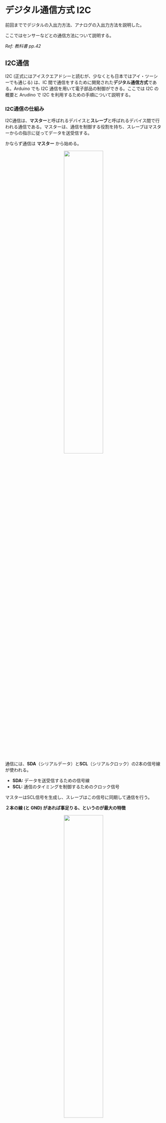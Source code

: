 # デジタル通信方式 I2C

前回まででデジタルの入出力方法、アナログの入出力方法を説明した。

ここではセンサーなどとの通信方法について説明する。

*Ref: 教科書 pp.42*

## I2C通信

I2C (正式にはアイスクエアドシーと読むが、少なくとも日本ではアイ・ツーシーでも通じる) は、IC 間で通信をするために開発された**デジタル通信方式**である。Arduino でも I2C 通信を用いて電子部品の制御ができる。ここでは I2C の概要と Arudino で I2C を利用するための手順について説明する。

### I2C通信の仕組み

I2C通信は、**マスター**と呼ばれるデバイスと**スレーブ**と呼ばれるデバイス間で行われる通信である。マスターは、通信を制御する役割を持ち、スレーブはマスターからの指示に従ってデータを送受信する。

かならず通信は **マスター** から始める。

<div style="text-align: center;">
  <img src="./images/image27.png" width="50%"><br/>
</div>

通信には、**SDA**（シリアルデータ）と**SCL**（シリアルクロック）の2本の信号線が使われる。

* **SDA:** データを送受信するための信号線
* **SCL:** 通信のタイミングを制御するためのクロック信号

マスターはSCL信号を生成し、スレーブはこの信号に同期して通信を行う。

**２本の線 (と GND) があれば事足りる、というのが最大の特徴**

<div style="text-align: center;">
  <img src="./images/image28.png" width="50%"><br/>
</div>

## マスターアドレスとスレーブアドレス

I2C のスレーブにはアドレスがついている。

- マスターはアドレスを指定して，スレーブに命令を伝える
    - マスター           「アドレス 04 番，応答せよ」
    - スレーブ（ンサー）  「はい！」

- **線上に同じアドレスのデバイスがあったらダメ**

### I2C通信の特徴

I2C通信には、以下のような特徴がある：

* **2線式:** SDAとSCLの2本の信号線だけで通信できるため、必要な配線が少なくて済む。
* **マルチマスタ:** 複数のマスターデバイスが同じバス上で通信することができる。
* **アドレス指定:** 各スレーブデバイスには固有のアドレスが割り当てられており、マスターはこのアドレスを使って特定のデバイスと通信することができる。
* **双方向通信:** マスターとスレーブの間で双方向にデータを送受信することができる。
* **オープンコレクタ:** SDAとSCL信号はオープンコレクタ出力であり、プルアップ抵抗が必要となる。

**利点:**

* 必要な配線が少なく、シンプルに接続できる
* 複数のデバイスを同じバス上で接続できる
* 低コストで実装できる
* 省電力

**欠点:**

* 通信速度が遅い
* ノイズの影響を受けやすい
* 長距離通信には向かない

# Arudino で I2C デバイスを使う

- Arduino で I2C デバイスと通信するには Wire ライブラリを使う。
- Arduino では SCL, SDA に使用できるピンが決まっている。

<div style="text-align: center;">
  <img src="./images/image29.png" width="50%"><br/>
</div>

# ADT7410 温度センサー

I2C 通信を利用する温度センサー ADT7410 がある。
これを使って、温度を読み取るプログラムを作ってみよう。

<div style="text-align: center;">
  <img src="./images/106675.jpg">
</div>

# 回路を作成する

- 回路を図を参考に、ADT7410 温度センサーを Arduino に接続する
  - VCC ⇒ 5V
  - GND ⇒ GND
  - SCL ⇒ AREF の２つ上 (図では緑)
  - SDA ⇒ AREF の１つ上 (図では黄色)

- この回路図とセンサーのピンの並びが異なるので注意。基盤に印刷されている文字に従うこと。

<div style="text-align: center;">
  <img src="./images/image30.png">
</div>

## I2C スキャナーを使って正しく接続されているか確認してみよう

- このページの下にある、I2C Scanner を使って温度センサーが正しく接続されているか確認する。
- 温度センサーのスレーブアドレスは 0x48 であるので、以下のようにシリアルモニタに表示されたら正しく接続されている。

> 15:45:00.420 -> I2C device found at address 0x48
> 15:45:00.904 -> I2C device found at address 0x48

## プログラム

I2C を使ってこのセンサーモジュールから温度を読み取るプログラムは以下のようになる：

**ここは読まなくていい：**

- **(A) の行について**  
  0. data[0] = 11111111 (255), data[1] = 01010101 (85) だったとする
  1. << という演算子は、<< 8 で、**左シフト** という作業をする (data[0] 左に 8 ビットずらす)  
  ⇒ 結果 11111111 00000000 なる。
  2. | という演算子は、OR 演算子で、data[0] をずらして空いた 8 ビットのところに data[1] を OR 演算している
  ⇒ 結果 11111111 01010101 (65365) という値になる
  3. それを rawTemperature に格納している

- **(B) の行について**

- このセンサーは *1bit* 変化すると *0.0625 ℃* 変化する

<div style="text-align: center;">
  <img src="./images/image32.png">
</div>


```c++
#include <Wire.h> // I2Cライブラリのインクルード

const int address = 0x48; // ADT7410のアドレス

void setup() {
  Serial.begin(9600); // シリアル通信の開始
  Wire.begin(); // I2C通信の開始
}

void loop() {
  // 温度データの読み取り
  byte data[2];
  Wire.requestFrom(address, 2);
  data[0] = Wire.read();
  data[1] = Wire.read();

  // 温度データの変換
  int rawTemperature = (data[0] << 8) | data[1]; // (A)
  rawTemperature = rawTemperature >> 3; // 下位 3 ビットは不要データ (捨てている)
  float temperature = rawTemperature * 0.0625; // 温度データの変換 (B)

  // 温度の表示
  Serial.print("Temperature: ");
  Serial.print(temperature);
  Serial.println("°C");

  delay(1000); // 1秒間隔で読み取り
}
```


# 有機ディスプレイをつないでみる

とにかく I2C の特徴は　**「配線が少なくてすむ」ということに尽きる。**

ここではもう一つの I2C デバイス、0.96 インチの有機 EL ディスプレイ　SSD1306 をつないで、そこに温度を表示させてみよう。

<div style="text-align: center;">
  <img src="./images/112031.jpg">
</div>


# 回路を作成する

- 回路を図を参考に、有機 EL ディスプレイ SSD1306 を接続する

  - VCC ⇒ 5V
  - GND ⇒ GND
  - SCL ⇒ ブレッドボード上で温度センサーの SCL と接続
  - SDA ⇒ ブレッドボード上で音素センサーの SDA と接続

- 回路図とセンサーのピンの並びが異なるので注意。基盤に印刷されている文字に従うこと。

<div style="text-align: center;">
  <img src="./images/image30.png">
</div>

## I2C スキャナーを使って正しく接続されているか確認する

- このページの下にある、I2C Scanner を使って温度センサーと有機 EL ディスプレイが正しく接続されているか確認する。
- 有機 EL ディスプレイのスレーブアドレスは 0x3C なので、以下の２行が表示されれば、正しく接続されている。

> 15:45:00.420 -> I2C device found at address 0x3C
> 15:45:00.904 -> I2C device found at address 0x48


## プログラム

### 前準備：ライブラリのインストール

SSD1306 を動かすには追加でライブラリのインストールが必要なので、まず、最初にこれをインストールする：

- Adafruit GFX ライブラリ
- Adafruit SSD1306  ライブラリ

Adafruit GFX ライブラリのインストール手順：

1. 画面左側の本が並んでいるのアイコンをクリックする
2. ライブラリマネージャーの検索欄に **Adafruit GFX** と入力する
3. 検索された Adafruit GFX Library をインストールする
4. 依存関係にあるライブラリもインストールする

**同じ要領で、Adafruit SSD1306 ライブラリもインストールする。**
**ライブラリのインストールは１回やれば、その後は不要。**


### ディスプレイに対する命令

- ディスプレイに対する命令は display.XXXXXX() という形をしている。
    - display.begin()
    - display.clearDisplay()
    - display.setTextSize()
    - display.setTextColor()
    - display.setCursor()
    - display.println()
    - display.display()

- ライブラリのマニュアルを調べて、どんな命令があるかを確認すればどのようなことができるかわかるが、必要なときに調べれば良い。

```c++
#include <Wire.h> // I2Cライブラリのインクルード
#include <Adafruit_GFX.h>
#include <Adafruit_SSD1306.h>

#define SCREEN_WIDTH 128 // OLED display width, in pixels
#define SCREEN_HEIGHT 32 // OLED display height, in pixels
#define OLED_RESET     -1 // Reset pin # (or -1 if sharing Arduino reset pin)
#define SCREEN_ADDRESS 0x3C ///< See datasheet for Address; 0x3D for 128x64, 0x3C for 128x32

Adafruit_SSD1306 display(SCREEN_WIDTH, SCREEN_HEIGHT, &Wire, OLED_RESET);

const int address = 0x48; // ADT7410のアドレス


void setup() {
  Serial.begin(9600); // シリアル通信の開始
  Wire.begin(); // I2C通信の開始
  
  // SSD1306_SWITCHCAPVCC = generate display voltage from 3.3V internally
  if(!display.begin(SSD1306_SWITCHCAPVCC, SCREEN_ADDRESS)) {
    Serial.println(F("SSD1306 allocation failed"));
    for(;;); // Don't proceed, loop forever
  }

  // 初期化画面を 1 秒表示する
  display.display();
  delay(1000);

  // ディスプレイをクリア
  display.clearDisplay();
  display.display();
}


void loop() {
  // 温度データの読み取り
  byte data[2];
  Wire.requestFrom(address, 2);
  data[0] = Wire.read();
  data[1] = Wire.read();

  // 温度データの変換
  int rawTemperature = (data[0] << 8) | data[1]; // (A)
  rawTemperature = rawTemperature >> 3; // 下位 3 ビットは不要データ (捨てている)
  float temperature = rawTemperature * 0.0625; // 温度データの変換 (B)

  // 温度の表示
  Serial.print("Temperature: ");
  Serial.print(temperature);
  Serial.println("°C");

  display.clearDisplay();                   // ディスプレイをクリア
  display.setTextSize(2);                   // 文字の大きさを設定
  display.setTextColor(SSD1306_WHITE);      // 文字の色を設定
  display.setCursor(0, 0);                  // 左上 (0, 0) の位置から文字を書く
  display.println( "Temp:" );               // Temp: と表示し、改行
  display.println( temperature );           // 温度を表示し、改行
  display.display();                        // 画面に描画する

  delay(1000); // 1秒間隔で読み取り
}
```

<div style="text-align: center;">
  <img src="./images/IMG20240430165206.jpg" width="50%">
</div>

## 実行結果


# I2C Scanner (I2C スキャナー)

いまどんな I2C デバイスが Arduino に接続されているか、知りたい時がある。

接続されている I2C デバイスを調べて表示するプログラムを一般的に I2C Scanner と呼ぶ。スキャン結果をシリアルモニタに出力することで、接続されているデバイスのアドレスを確認することができる。

1. 以下のプログラムをArduino IDEのスケッチエディタに貼り付ける。  
  このプログラムはすべてのスレーブアドレス (1~127 まで) について、スレーブがつながっているか調べるプログラム。

```c++
/*
 * I2C Scanner
 *
 * このスケッチは、I2Cバスに接続されているデバイスをスキャンします。
 * スキャン結果をシリアルモニタに出力します。
 *
 * Author: unknown
 */

#include <Wire.h>

void setup() {
  Serial.begin(9600);
  Serial.println("I2C Scanner");

  Wire.begin();
}

void loop() {
  byte address;

  for (address = 1; address < 128; address++) {
    Wire.beginTransmission(address);
    if (Wire.endTransmission() == 0) {
      Serial.print("I2C device found at address 0x");
      Serial.print(address, HEX);
      Serial.println();
    }
  }

  delay(500);
}
```

2. **スケッチをArduinoボードに書き込む。**
3. **Arduino IDEのシリアルモニタを開く。**
4. シリアルモニタに、I2Cバスに接続されているデバイスのアドレスが表示される。

**例**

```
I2C Scanner
I2C device found at address 0x48
```

この例では、I2Cバスにアドレス 0x48 のデバイスが接続されている。

### I2C Scannerの応用例

* I2Cバスに接続されているデバイスをデバッグする
* 新しいデバイスを接続したときに、アドレスを確認する
* I2Cバスのトラブルシューティングを行う